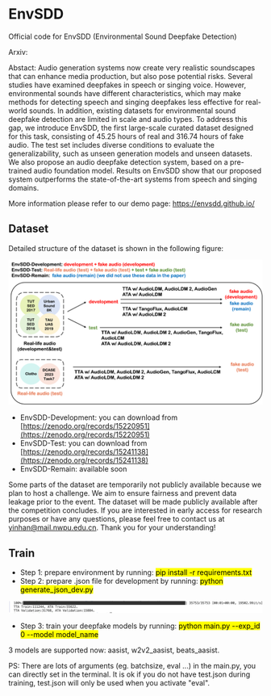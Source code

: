 # EnvSDD
Official code for EnvSDD (Environmental Sound Deepfake Detection)

Arxiv: 

Abstact:
Audio generation systems now create very realistic soundscapes that can enhance media production, but also pose potential risks. Several studies have examined deepfakes in speech or singing voice. However, environmental sounds have different characteristics, which may make methods for detecting speech and singing deepfakes less effective for real-world sounds. In addition, existing datasets for environmental sound deepfake detection are limited in scale and audio types. To address this gap, we introduce EnvSDD, the first large-scale curated dataset designed for this task, consisting of 45.25 hours of real and 316.74 hours of fake audio. The test set includes diverse conditions to evaluate the generalizability, such as unseen generation models and unseen datasets. We also propose an audio deepfake detection system, based on a pre-trained audio foundation model. Results on EnvSDD show that our proposed system outperforms the state-of-the-art systems from speech and singing domains.

More information please refer to our demo page: https://envsdd.github.io/

## Dataset

Detailed structure of the dataset is shown in the following figure:

<p align="center">
  <img src="figs/dataset.png" alt="Dataset" width="600" />
</p>

- EnvSDD-Development: you can download from [https://zenodo.org/records/15220951](https://zenodo.org/records/15220951)
- EnvSDD-Test: you can download from [https://zenodo.org/records/15241138](https://zenodo.org/records/15241138)
- EnvSDD-Remain: available soon

Some parts of the dataset are temporarily not publicly available because we plan to host a challenge. We aim to ensure fairness and prevent data leakage prior to the event. The dataset will be made publicly available after the competition concludes. If you are interested in early access for research purposes or have any questions, please feel free to contact us at yinhan@mail.nwpu.edu.cn.
Thank you for your understanding!

## Train
- Step 1: prepare environment by running: <mark>pip install -r requirements.txt<mark>
- Step 2: prepare .json file for development by running: <mark>python generate_json_dev.py<mark>

<p align="center">
  <img src="figs/generate_json_dev.png" alt="Dataset" width="800" />
</p>

- Step 3: train your deepfake models by running: <mark>python main.py --exp_id 0 --model model_name<mark>

3 models are supported now: aasist, w2v2_aasist, beats_aasist.

PS: There are lots of arguments (eg. batchsize, eval ...) in the main.py, you can directly set in the terminal. It is ok if you do not have test.json during training, test.json will only be used when you activate "eval".
